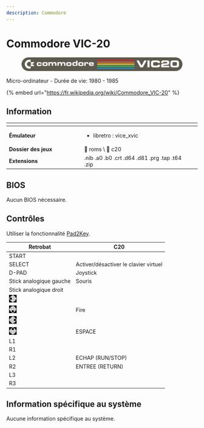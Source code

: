 ```yaml
---
description: Commodore
---
```


# Commodore VIC-20

<div align="left">

<figure><img src="https://raw.githubusercontent.com/fabricecaruso/es-theme-carbon/52ff37c9e265587d006945a2ba695b5a962b3a3d/art/logos/c20.svg" alt=""><figcaption></figcaption></figure>

</div>

Micro-ordinateur - Durée de vie: 1980 - 1985

{% embed url="https://fr.wikipedia.org/wiki/Commodore_VIC-20" %}

## Information

<table data-header-hidden><thead><tr><th width="184"></th><th></th><th data-hidden></th></tr></thead><tbody><tr><td><strong>Émulateur</strong></td><td><ul><li>libretro : vice_xvic</li></ul></td><td></td></tr><tr><td><strong>Dossier des jeux</strong></td><td><span data-gb-custom-inline data-tag="emoji" data-code="1f4c1">📁</span> roms \ <span data-gb-custom-inline data-tag="emoji" data-code="1f4c2">📂</span> c20</td><td></td></tr><tr><td><strong>Extensions</strong></td><td>.nib .a0 .b0 .crt .d64 .d81 .prg .tap .t64 .zip</td><td></td></tr></tbody></table>

## BIOS

Aucun BIOS nécessaire.

## Contrôles

Utiliser la fonctionnalité [Pad2Key](../../../../controleurs/pad2key.md).

| Retrobat                                          | C20                                   |
| ------------------------------------------------- | ------------------------------------- |
| START                                             |                                       |
| SELECT                                            | Activer/désactiver le clavier virtuel |
| D-PAD                                             | Joystick                              |
| Stick analogique gauche                           | Souris                                |
| Stick analogique droit                            |                                       |
| ![](<../../../../.gitbook/assets/image (32).png>) |                                       |
| ![](<../../../../.gitbook/assets/image (19).png>) | Fire                                  |
| ![](<../../../../.gitbook/assets/image (6).png>)  |                                       |
| ![](<../../../../.gitbook/assets/image (34).png>) | ESPACE                                |
| L1                                                |                                       |
| R1                                                |                                       |
| L2                                                | ECHAP (RUN/STOP)                      |
| R2                                                | ENTREE (RETURN)                       |
| L3                                                |                                       |
| R3                                                |                                       |

## Information spécifique au système

Aucune information spécifique au système.
